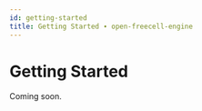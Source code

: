 ```yaml
---
id: getting-started
title: Getting Started ∙ open-freecell-engine
---
```


# Getting Started

Coming soon.
